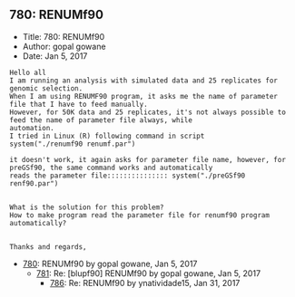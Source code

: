 ## 780: RENUMf90

- Title: 780: RENUMf90
- Author: gopal gowane
- Date: Jan 5, 2017

```
Hello all
I am running an analysis with simulated data and 25 replicates for genomic selection.
When I am using RENUMF90 program, it asks me the name of parameter file that I have to feed manually.
However, for 50K data and 25 replicates, it's not always possible to feed the name of parameter file always, while
automation.
I tried in Linux (R) following command in script
system("./renumf90 renumf.par")

it doesn't work, it again asks for parameter file name, however, for preGSf90, the same command works and automatically
reads the parameter file::::::::::::::: system("./preGSf90 renf90.par")


What is the solution for this problem?
How to make program read the parameter file for renumf90 program automatically?


Thanks and regards,
```

- [780](0780.md): RENUMf90 by gopal gowane, Jan 5, 2017
    - [781](0781.md): Re: [blupf90] RENUMf90 by gopal gowane, Jan 5, 2017
        - [786](0786.md): Re: RENUMf90 by ynatividade15, Jan 31, 2017
